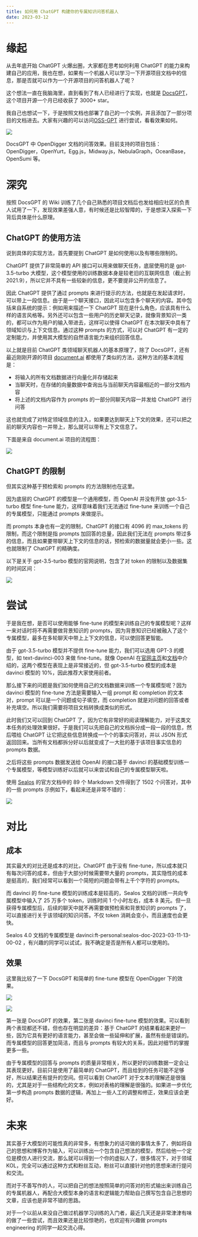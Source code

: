 ```yaml
---
title: 如何用 ChatGPT 构建你的专属知识问答机器人
date: 2023-03-12
---
```


# 缘起

从去年底开始 ChatGPT 火爆出圈，大家都在思考如何利用 ChatGPT 的能力来构建自己的应用，我也在想，如果有一个机器人可以学习一下开源项目文档中的信息，那是否就可以作为一个开源项目的问答机器人了呢？

这个想法一直在我脑海里，直到看到了有人已经进行了实现，也就是 [DocsGPT](https://github.com/arc53/DocsGPT)，这个项目开源一个月已经收获了 3000+ star。

我自己也想试一下，于是按照文档也部署了自己的一个实例，并且添加了一部分项目的文档进去。大家有兴趣的可以访问[OSS-GPT](http://oss-gpt.x-lab.info/) 进行尝试，看看效果如何。

![](/images/build_gpt_bot_for_doc/docsgpt_open_digger.png)

DocsGPT 中 OpenDigger 文档的问答效果。目前支持的项目包括：OpenDigger，OpenYurt，Egg.js，Midway.js，NebulaGraph，OceanBase，OpenSumi 等。

# 深究

按照 DocsGPT 的 Wiki 训练了几个自己熟悉的项目文档后也发给相应社区的负责人试用了一下，发现效果差强人意，有时候还是比较智障的，于是想深入探索一下背后具体是什么原理。

## ChatGPT 的使用方法

说到具体的实现方法，首先要提到 ChatGPT 是如何使用以及有哪些限制的。

ChatGPT 提供了非常简单的 API 接口可以用来做聊天任务，底层使用的是 gpt-3.5-turbo 大模型，这个模型使用的训练数据本身是较老旧的互联网信息（截止到 2021.9），所以它并不具有一些较新的信息，更不要提非公开的信息了。

因此 ChatGPT 提供了通过 prompts 来进行提示的方法，也就是在发起请求时，可以带上一段信息。由于是一个聊天接口，因此可以包含多个聊天的内容。其中包括来自系统的提示：例如用来描述一下 ChatGPT 现在是什么角色，应该具有什么样的语言风格等。另外还可以包含一些用户的历史聊天记录，就像背景知识一类的，都可以作为用户的输入带进去，这样可以使得 ChatGPT 在本次聊天中具有了领域知识与上下文信息。通过这种 prompts 的方式，可以对 ChatGPT 有一定的定制能力，并使用其大模型的自然语言能力来组织回答信息。

以上就是目前 ChatGPT 类领域聊天机器人的基本原理了，除了 DocsGPT，还有最近刚刚开源的项目 [document.ai](https://github.com/GanymedeNil/document.ai) 都使用了类似的方法，这种方法的基本流程是：

- 将输入的所有文档数据进行向量化并存储起来
- 当聊天时，在存储的向量数据中查询出与当前聊天内容最相近的一部分文档内容
- 将上述的文档内容作为 prompts 的一部分同聊天内容一并发给 ChatGPT 进行问答

这也就完成了对特定领域信息的注入，如果要达到聊天上下文的效果，还可以把之前的聊天内容也一并带上，那么就可以带有上下文信息了。

下面是来自 document.ai 项目的流程图：

![](/images/build_gpt_bot_for_doc/document_ai.png)

## ChatGPT 的限制

但其实这种基于预检索和 prompts 的方法限制也在这里。

因为底层的 ChatGPT 的模型是一个通用模型，而 OpenAI 并没有开放 gpt-3.5-turbo 模型 fine-tune 能力，这样意味着我们无法通过 fine-tune 来训练一个自己的专属模型，只能通过 prompts 来做提示。

而 prompts 本身也有一定的限制，ChatGPT 的接口有 4096 的 max_tokens 的限制，而这个限制是指 prompts 加回答的总量，因此我们无法在 prompts 带过多的信息，而且如果要带聊天上下文的信息的话，预检索的数据量就会更小一些。这也就限制了 ChatGPT 的精确度。

以下是关于 gpt-3.5-turbo 模型的官网说明，包含了对 token 的限制以及数据集的时间区间：

![](/images/build_gpt_bot_for_doc/gpt_3_5_turbo_desc.png)

# 尝试

于是我在想，是否可以使用能够 fine-tune 的模型来训练自己的专属模型呢？这样一来对话时将不再需要做背景知识的 prompts，因为背景知识已经被融入了这个专属模型，最多在多轮聊天中带上上下文的信息，可以使回答更智能。

由于 gpt-3.5-turbo 模型并不提供 fine-tune 能力，我们可以选用 GPT-3 的模型，如 text-davinci-003 来做 fine-tune。就像 OpenAI 在[官网主页](https://openai.com/)和[文档](https://platform.openai.com/docs/models/gpt-3-5)中介绍的，这两个模型在表现上是非常接近的，但 gpt-3.5-turbo 模型的成本是 davinci 模型的 10%，因此推荐大家使用前者。

那么接下来的问题是我们如何使用自己的文档数据来训练一个专属模型呢？因为 davinci 模型的 fine-tune 方法是需要输入一组 prompt 和 completion 的文本对，prompt 可以是一个问题或句子填空，而 completion 就是对问题的回答或者补充填空。所以我们需要将项目文档转换成类似的形式。

此时我们又可以回到 ChatGPT 了，因为它有非常好的阅读理解能力，对于这类文本任务的处理效果很好。于是我们可以先把自己的文档拆分成一段一段的信息，然后喂给 ChatGPT 让它把这些信息转换成一个个的事实问答对，并以 JSON 形式返回回来。当所有文档都拆分好以后就变成了一大批的基于该项目事实信息的 prompts 数据。

之后将这些 prompts 数据发送给 OpenAI 的接口基于 davinci 的基础模型训练一个专属模型，等模型训练好以后就可以来尝试和自己的专属模型聊天啦。

使用 [Sealos](https://github.com/labring/sealos/tree/main/docs/4.0/docs) 的官方文档中的 89 个 Markdown 文件得到了 1502 个问答对，其中的一些 prompts 示例如下，看起来还是非常不错的：

![](/images/build_gpt_bot_for_doc/sealos_prompts.png)

# 对比

## 成本

其实最大的对比还是成本的对比，ChatGPT 由于没有 fine-tune，所以成本就只有每次问答的成本，但由于大部分时候需要带大量的 prompts，其实隐性的成本是挺高的，我们经常可以看到一个简短的问题会带有上千个字符的 prompts。

而 davinci 的 fine-tune 模型的训练成本是较高的，Sealos 文档的训练一共向专属模型中输入了 25 万多个 token，训练时间 1 个小时左右，成本 8 美元。但一旦获得专属模型后，后续的聊天中就不再需要做预检索和背景知识的 prompts 了，可以直接进行关于该领域的知识问答。不仅 token 消耗会变小，而且速度也会更快。

Sealos 4.0 文档的专属模型是 davinci:ft-personal:sealos-doc-2023-03-11-13-00-02 ，有兴趣的同学可以试试，我不确定是否是所有人都可以使用的。

## 效果

这里我比较了一下 DocsGPT 和简单的 fine-tune 模型在 OpenDigger 下的效果。

![](/images/build_gpt_bot_for_doc/open_digger_gpt_3_5.png)

![](/images/build_gpt_bot_for_doc/open_digger_gpt_3.png)

第一张是 DocsGPT 的效果，第二张是 davinci fine-tune 模型的效果。可以看到两个表现都还不错，但也存在明显的差异：基于 ChatGPT 的结果看起来更好一些，因为它具有更好的语言能力，甚至会做一些延伸和扩展，虽然有些是错误的。而专属模型的回答更加简洁，而且与 prompts 有较大的关系，因此对细节的掌握更多一些。

由于专属模型的回答与 prompts 的质量非常相关，所以更好的训练数据一定会让其表现更好。目前只是使用了最简单的 ChatGPT，而且给到的任务可能不足够好，所以结果还有提升的空间。但可以看到 ChatGPT 对于文本的理解还是很强的，尤其是对于一些结构化的文本，例如对表格的理解是很强的。如果进一步优化第一步构造 prompts 数据的逻辑，再加上一些人工的调整和修正，效果应该会更好。

# 未来

其实基于大模型的可能性真的非常多，有想象力的话可做的事情太多了，例如将自己的思想和博客作为输入，可以训练出一个包含自己想法的模型，然后给他一个定位是模仿人进行交流，那么就可以得到一个你的虚拟人了，很多情况下，对于领域 KOL，完全可以通过这种方式和粉丝互动，粉丝可以直接针对他的思想来进行提问和交流。

而对于不善写作的人，可以把自己的想法按照简单的问答对的形式输出来训练自己的专属机器人，再配合大模型本身的语言和逻辑能力帮助自己撰写包含自己思想的文章，应该也是非常不错的思路。

对于一个以前从来没自己做过机器学习训练的入门者，最近几天还是非常津津有味的做了一些尝试，而且效果还是比较惊艳的，也欢迎有兴趣做 prompts engineering 的同学一起交流心得。
